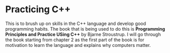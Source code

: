 # Practicing C++
This is to brush up on skills in the C++ language and develop good programming habits. The book that is being used to do this is **Programming Principles and Practice USing C++** by Bjarne Stroustrup. I will go through the book starting from chapter 2 as the first part of the book is for motivation to learn the language and explains why computers matter.